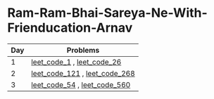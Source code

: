 # Ram-Ram-Bhai-Sareya-Ne-With-Frienducation-Arnav

| Day | Problems                                                                                                                                        |
| --- | ----                                                                                                                                            |
| 1   | [leet_code_1](day_1/1.two-sum-python3.py)                             , [leet_code_26](day_1/26.remove-duplicates-from-sorted-array-python3.py) |
| 2   | [leet_code_121](day_2/121.best-time-to-buy-and-sell-stock-python3.py) , [leet_code_268](day_2/268.missing-number-python3.py)                    |
| 3   | [leet_code_54](day_3/54.spiral-matrix-python3.py)                     , [leet_code_560](day_3/560.subarray-sum-equals-k-python3.py)             |
